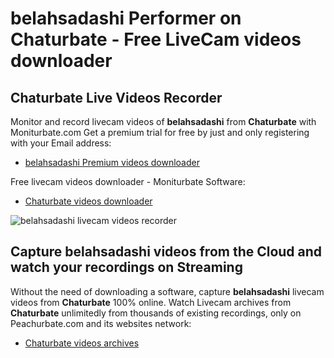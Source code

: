 # belahsadashi Performer on Chaturbate - Free LiveCam videos downloader

## Chaturbate Live Videos Recorder

Monitor and record livecam videos of **belahsadashi** from **Chaturbate** with Moniturbate.com
Get a premium trial for free by just and only registering with your Email address:
* [belahsadashi Premium videos downloader](https://moniturbate.com/request-demo-licence-key.html)

Free livecam videos downloader - Moniturbate Software:
* [Chaturbate videos downloader](https://moniturbate.com/moniturbate-download-software.html)

![belahsadashi livecam videos recorder](https://peachurnet.com/templates/moniturbate-software.png)


## Capture belahsadashi videos from the Cloud and watch your recordings on Streaming

Without the need of downloading a software, capture **belahsadashi** livecam videos from **Chaturbate** 100% online.
Watch Livecam archives from **Chaturbate** unlimitedly from thousands of existing recordings, only on Peachurbate.com and its websites network:
* [Chaturbate videos archives](https://peachurnet.com/)
